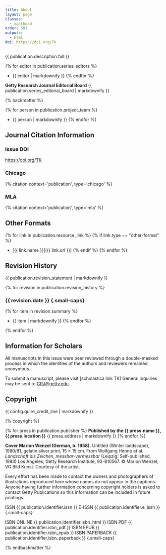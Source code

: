 ```yaml
---
title: About
layout: page
classes:
  - masthead
order: 503
outputs:
  - html
doi: https://doi.org/TK
---
```


{{ publication.description.full }}

<div class="masthead_info remove-paragraph-indent">

{% for editor in publication.series_editors %}
- {{ editor | markdownify }}
{% endfor %}

**Getty Research Journal Editorial Board**
{{ publication.series_editorial_board | markdownify }}

</div>

{% backmatter %}

{% for person in publication.project_team %}
- {{ person | markdownify }}
{% endfor %}

<div class="citation-info">

## Journal Citation Information

### Issue DOI

https://doi.org/TK

### Chicago

{% citation context='publication', type='chicago' %}

### MLA

{% citation context='publication', type='mla' %}

</div>
<div class="other-formats">

## Other Formats

{% for link in publication.resource_link %}
{% if link.type == "other-format" %}
- [{{ link.name }}]({{ link.url }})
{% endif %}
{% endfor %}

</div>
<div class="revision-history">

## Revision History

{{ publication.revision_statement | markdownify }}

{% for revision in publication.revision_history %}

### {{ revision.date }} {.small-caps}

{% for item in revision.summary %}
- {{ item | markdownify }}
{% endfor %}

{% endfor %}

</div>
<div class="scolars-info">

## Information for Scholars

All manuscripts in this issue were peer reviewed through a double-masked process in which the identities of the authors and reviewers remained anonymous.

To submit a manuscript, please visit
[scholastica link TK] 
General inquiries may be sent to 
GRJ@getty.edu.

</div>
<div class="copyright">

## Copyright

{{ config.quire_credit_line | markdownify }}

{% copyright %}

</div>
<div class="publisher">

{% for press in publication.publisher %}
**Published by the {{ press.name }}, {{ press.location }}**
{{ press.address | markdownify }}
{% endfor %}

</div>
<div class="cover-image-credits">

**Cover**
**Marion Wenzel (German, b. 1958).** Untitled (Winter landscape), 1980/81, gelatin silver print, 15 × 15 cm. From Wolfgang Henne et al. *Landschaft als Zeichen, messbar-vermessbar* (Leipzig: Self-published, 1983) Los Angeles, Getty Research Institute, 93-B10567. © Marion Wenzel, VG Bild Kunst. Courtesy of the artist.

Every effort has been made to contact the owners and photographers of illustrations reproduced here whose names do not appear in the captions. Anyone having further information concerning copyright holders is asked to contact Getty Publications so this information can be included in future printings.

</div>
<div class="identifiers">

ISSN {{ publication.identifier.issn }}
E-ISSN {{ publication.identifier.e_issn }} {.small-caps}

ISBN ONLINE {{ publication.identifier.isbn_html }}
ISBN PDF {{ publication.identifier.isbn_pdf }}
ISBN EPUB {{ publication.identifier.isbn_epub }}
ISBN PAPERBACK {{ publication.identifier.isbn_paperback }} {.small-caps}

</div>

{% endbackmatter %}